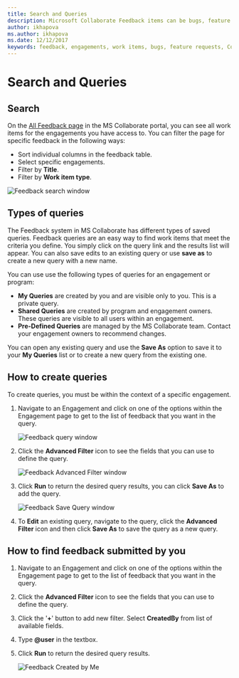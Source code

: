 ```yaml
---
title: Search and Queries
description: Microsoft Collaborate Feedback items can be bugs, feature requests or any task associated with an engagement. Feedback forms can be customized based on each engagement. 
author: ikhapova
ms.author: ikhapova
ms.date: 12/12/2017
keywords: feedback, engagements, work items, bugs, feature requests, Collaborate permissions, Microsoft Connect, SysDev Bug, Dev Center bugs 
---
```


# Search and Queries

## Search

On the [All Feedback page](//developer.microsoft.com/dashboard/collaborate/feedback/bugs) in the MS Collaborate portal, you can see all work items for the engagements you have access to.  You can filter the page for specific feedback in the following ways:
-  Sort individual columns in the feedback table.
-  Select specific engagements.
-  Filter by **Title**.
-  Filter by **Work item type**.

![Feedback search window](images/feedback-search.png)


## Types of queries

The Feedback system in MS Collaborate has different types of saved queries.  Feedback queries are an easy way to find work items that meet the criteria you define.  You simply click on the query link and the results list will appear.  You can also save edits to an existing query or use **save as** to create a new query with a new name.

You can use use the following types of queries for an engagement or program:
- **My Queries** are created by you and are visible only to you. This is a private query.
- **Shared Queries** are created by program and engagement owners. These queries are visible to all users within an engagement.
- **Pre-Defined Queries** are managed by the MS Collaborate team.  Contact your engagement owners to recommend changes.

You can open any existing query and use the **Save As** option to save it to your **My Queries** list or to create a new query from the existing one.

## How to create queries

To create queries, you must be within the context of a specific engagement.  

1. Navigate to an Engagement and click on one of the options within the Engagement page to get to the list of feedback that you want in the query.

   ![Feedback query window](images/create-feedback-query.png)

2. Click the **Advanced Filter** icon to see the fields that you can use to define the query. 

   ![Feedback Advanced Filter window](images/feedback-advanced-filter.png)

3. Click **Run** to return the desired query results, you can click **Save As** to add the query.

   ![Feedback Save Query window](images/feedback-query-save.png)

4. To **Edit** an existing query, navigate to the query, click the **Advanced Filter** icon and then click **Save As** to save the query as a new query.

## How to find feedback submitted by you

1. Navigate to an Engagement and click on one of the options within the Engagement page to get to the list of feedback that you want in the query.

2. Click the **Advanced Filter** icon to see the fields that you can use to define the query.

3. Click the '**+**' button to add new filter. Select **CreatedBy** from list of available fields.

4. Type <strong>@user</strong> in the textbox.

5. Click **Run** to return the desired query results.

   ![Feedback Created by Me](images/feedback-created-by-me.png)
  
  
